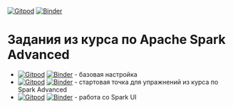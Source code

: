 [![Gitpod](https://img.shields.io/badge/Open%20in%20Gitpod-908a85?logo=gitpod)](https://gitpod.io/#https://github.com/neshkeev/spark-exercises/tree/advanced)
[![Binder](https://img.shields.io/badge/%D0%9E%D1%82%D0%BA%D1%80%D1%8B%D1%82%D1%8C%20%D0%B2%20Binder-908a85?logo=jupyter)](https://mybinder.org/v2/gh/neshkeev/spark-exercises/advanced)

# Задания из курса по Apache Spark Advanced

- [![Gitpod](https://img.shields.io/badge/master-908a85?logo=gitpod)](https://gitpod.io/#https://github.com/neshkeev/spark-exercises)
  [![Binder](https://img.shields.io/badge/Binder--advanced-908a85?logo=jupyter)](https://mybinder.org/v2/gh/neshkeev/spark-exercises/master) - базовая настройка
- [![Gitpod](https://img.shields.io/badge/advanced-908a85?logo=gitpod)](https://gitpod.io/#https://github.com/neshkeev/spark-exercises/tree/advanced)
  [![Binder](https://img.shields.io/badge/Binder--advanced-908a85?logo=jupyter)](https://mybinder.org/v2/gh/neshkeev/spark-exercises/advanced) - стартовая точка для упражнений из курса по Spark Advanced
- [![Gitpod](https://img.shields.io/badge/advanced--01.spark--ui-908a85?logo=gitpod)](https://gitpod.io/#https://github.com/neshkeev/spark-exercises/tree/advanced-01.spark-ui)
  [![Binder](https://img.shields.io/badge/Binder--advanced--01.spark--ui-908a85?logo=jupyter)](https://mybinder.org/v2/gh/neshkeev/spark-exercises/advanced-01.spark-ui) - работа со Spark UI
